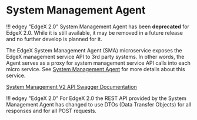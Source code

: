 # System Management Agent

!!! edgey "EdgeX 2.0"
    System Management Agent has been **deprecated** for EdgeX 2.0. While it is still available, it may be removed in a future release and no further develop is planned for it.

The EdgeX System Management Agent (SMA) microservice exposes the EdgeX management service API to 3rd party systems. In other words, the Agent serves as a proxy for system management service API calls into each micro service. See [System Management Agent](../../../microservices/system-management/Ch_SystemManagement/) for more details about this service.

[System Management V2 API Swagger Documentation](https://app.swaggerhub.com/apis-docs/EdgeXFoundry1/system-agent/2.3.0)

!!! edgey "EdgeX 2.0"
    For EdgeX 2.0 the REST API provided by the System Management Agent has changed to use DTOs (Data Transfer Objects) for all responses and for all POST requests. 



